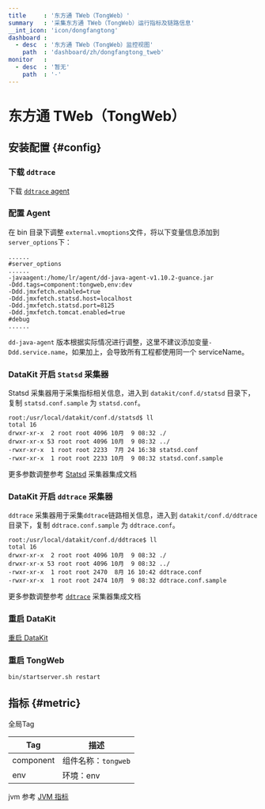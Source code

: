 ```yaml
---
title     : '东方通 TWeb（TongWeb）'
summary   : '采集东方通 TWeb（TongWeb）运行指标及链路信息'
__int_icon: 'icon/dongfangtong'
dashboard :
  - desc  : '东方通 TWeb（TongWeb）监控视图'
    path  : 'dashboard/zh/dongfangtong_tweb'
monitor   :
  - desc  : '暂无'
    path  : '-'
---
```


<!-- markdownlint-disable MD025 -->
# 东方通 TWeb（TongWeb）
<!-- markdownlint-enable -->

## 安装配置 {#config}

### 下载 `ddtrace`

下载 [`ddtrace` agent](https://github.com/GuanceCloud/dd-trace-java/releases)

### 配置 Agent

在 bin 目录下调整 `external.vmoptions`文件，将以下变量信息添加到`server_options`下：

```shell
......
#server_options
......
-javaagent:/home/lr/agent/dd-java-agent-v1.10.2-guance.jar
-Ddd.tags=component:tongweb,env:dev
-Ddd.jmxfetch.enabled=true
-Ddd.jmxfetch.statsd.host=localhost
-Ddd.jmxfetch.statsd.port=8125
-Ddd.jmxfetch.tomcat.enabled=true
#debug
......
```

`dd-java-agent` 版本根据实际情况进行调整，这里不建议添加变量`-Ddd.service.name`，如果加上，会导致所有工程都使用同一个 serviceName。

### DataKit 开启 `Statsd` 采集器

Statsd 采集器用于采集指标相关信息，进入到 `datakit/conf.d/statsd` 目录下，复制 `statsd.conf.sample` 为 `statsd.conf`。

```shell
root:/usr/local/datakit/conf.d/statsd$ ll
total 16
drwxr-xr-x  2 root root 4096 10月  9 08:32 ./
drwxr-xr-x 53 root root 4096 10月  9 08:32 ../
-rwxr-xr-x  1 root root 2233  7月 24 16:38 statsd.conf
-rwxr-xr-x  1 root root 2233 10月  9 08:32 statsd.conf.sample
```

更多参数调整参考 [Statsd](statsd.md) 采集器集成文档


### DataKit 开启 `ddtrace` 采集器

`ddtrace` 采集器用于采集`ddtrace`链路相关信息，进入到 `datakit/conf.d/ddtrace` 目录下，复制 `ddtrace.conf.sample` 为 `ddtrace.conf`。

```shell
root:/usr/local/datakit/conf.d/ddtrace$ ll
total 16
drwxr-xr-x  2 root root 4096 10月  9 08:32 ./
drwxr-xr-x 53 root root 4096 10月  9 08:32 ../
-rwxr-xr-x  1 root root 2470  8月 16 10:42 ddtrace.conf
-rwxr-xr-x  1 root root 2474 10月  9 08:32 ddtrace.conf.sample

```

更多参数调整参考 [`ddtrace`](ddtrace.md) 采集器集成文档

### 重启 DataKit

[重启 DataKit](../datakit/datakit-service-how-to.md#manage-service)

### 重启 TongWeb

```shell
bin/startserver.sh restart
```


## 指标 {#metric}

全局Tag

| Tag | 描述 |
| -- | -- |
| component | 组件名称：`tongweb` |
| env | 环境：env |

jvm 参考 [JVM 指标](jvm.md#metric)
